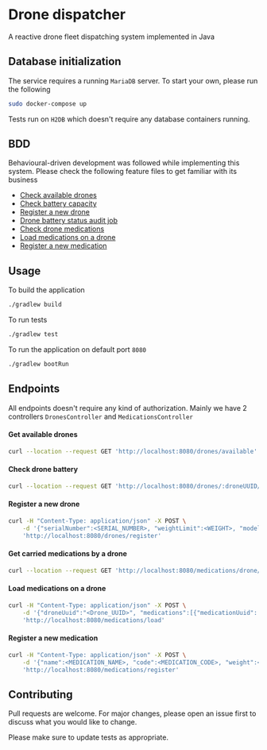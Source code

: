 # Drone dispatcher
A reactive drone fleet dispatching system implemented in Java

## Database initialization

The service requires a running `MariaDB` server. To start your own, please run the following

```bash
sudo docker-compose up
```
Tests run on `H2DB` which doesn't require any database containers running.

## BDD 
Behavioural-driven development was followed while implementing this system. Please check the following feature files to get familiar with its business
* [Check available drones](https://github.com/AhmadKhalifa/drone-dispatcher/blob/master/src/test/resources/features/drone/CheckAvailableDrones.feature)
* [Check battery capacity](https://github.com/AhmadKhalifa/drone-dispatcher/blob/master/src/test/resources/features/drone/CheckDroneBatteryCapacity.feature)
* [Register a new drone](https://github.com/AhmadKhalifa/drone-dispatcher/blob/master/src/test/resources/features/drone/RegisterDrone.feature)
* [Drone battery status audit job](https://github.com/AhmadKhalifa/drone-dispatcher/blob/master/src/test/resources/features/logging/DroneBatteryStatusAuditJob.feature)
* [Check drone medications](https://github.com/AhmadKhalifa/drone-dispatcher/blob/master/src/test/resources/features/medication/CheckDroneMedications.feature)
* [Load medications on a drone](https://github.com/AhmadKhalifa/drone-dispatcher/blob/master/src/test/resources/features/medication/LoadDroneWithMedications.feature)
* [Register a new medication](https://github.com/AhmadKhalifa/drone-dispatcher/blob/master/src/test/resources/features/medication/RegisterMedication.feature)

## Usage
To build the application
```bash
./gradlew build
```
To run tests
```bash
./gradlew test
```
To run the application on default port `8080` 
```bash
./gradlew bootRun
```

## Endpoints
All endpoints doesn't require any kind of authorization. Mainly we have 2 controllers `DronesController` and `MedicationsController`
#### Get available drones
```bash
curl --location --request GET 'http://localhost:8080/drones/available'
```

#### Check drone battery
```bash
curl --location --request GET 'http://localhost:8080/drones/:droneUUID/battery'
```

#### Register a new drone
```bash
curl -H "Content-Type: application/json" -X POST \
    -d '{"serialNumber":<SERIAL_NUMBER>, "weightLimit":<WEIGHT>, "model":<MODEL>}' \
    'http://localhost:8080/drones/register'
```

#### Get carried medications by a drone
```bash
curl --location --request GET 'http://localhost:8080/medications/drone/:droneUUID'
```

#### Load medications on a drone
```bash
curl -H "Content-Type: application/json" -X POST \
    -d '{"droneUuid":"<Drone_UUID>", "medications":[{"medicationUuid": <MEDICATION_1_UUID>, "quantity": <MEDICATION_QUANTITY>}, ..., {"medicationUuid": <MEDICATION_N_UUID>, "quantity": <MEDICATION_N_QUANTITY>}]}' \
    'http://localhost:8080/medications/load'
```

#### Register a new medication
```bash
curl -H "Content-Type: application/json" -X POST \
    -d '{"name":<MEDICATION_NAME>, "code":<MEDICATION_CODE>, "weight":<MEDICATION_WEIGHT>, "imageUuid":<IMAGE_UUID>"}' \
    'http://localhost:8080/medications/register'
```



## Contributing
Pull requests are welcome. For major changes, please open an issue first to discuss what you would like to change.

Please make sure to update tests as appropriate.